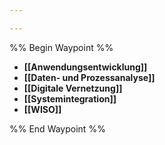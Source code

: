 ```yaml
---

---
```

%% Begin Waypoint %%
- **[[Anwendungsentwicklung]]**
- **[[Daten- und Prozessanalyse]]**
- **[[Digitale Vernetzung]]**
- **[[Systemintegration]]**
- **[[WISO]]**

%% End Waypoint %%